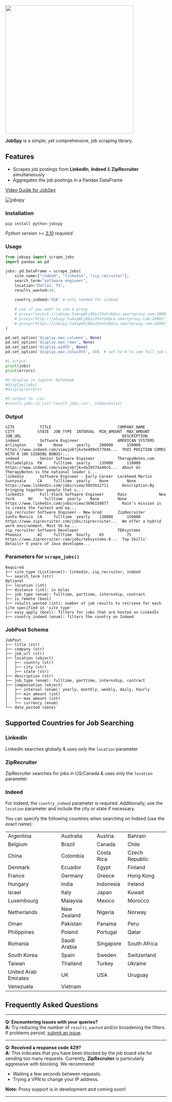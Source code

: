 <img src="https://github.com/cullenwatson/JobSpy/assets/78247585/ae185b7e-e444-4712-8bb9-fa97f53e896b" width="400">

**JobSpy** is a simple, yet comprehensive, job scraping library.
## Features


- Scrapes job postings from **LinkedIn**, **Indeed** & **ZipRecruiter** simultaneously
- Aggregates the job postings in a Pandas DataFrame
  
[Video Guide for JobSpy](https://www.youtube.com/watch?v=-yS3mgI5H-4)



![jobspy](https://github.com/cullenwatson/JobSpy/assets/78247585/ec7ef355-05f6-4fd3-8161-a817e31c5c57)
  
### Installation
```
pip install python-jobspy
```
  
  _Python version >= [3.10](https://www.python.org/downloads/release/python-3100/) required_ 

### Usage

```python
from jobspy import scrape_jobs
import pandas as pd

jobs: pd.DataFrame = scrape_jobs(
    site_name=["indeed", "linkedin", "zip_recruiter"],
    search_term="software engineer",
    location="Dallas, TX",
    results_wanted=10,
    
    country_indeed='USA' # only needed for indeed
    
    # use if you want to use a proxy
    # proxy="socks5://jobspy:5a4vpWtj8EeJ2hoYzk@ca.smartproxy.com:20001",
    # proxy="http://jobspy:5a4vpWtj8EeJ2hoYzk@ca.smartproxy.com:20001",
    # proxy="https://jobspy:5a4vpWtj8EeJ2hoYzk@ca.smartproxy.com:20001",
)

pd.set_option('display.max_columns', None)
pd.set_option('display.max_rows', None)
pd.set_option('display.width', None)
pd.set_option('display.max_colwidth', 50)  # set to 0 to see full job url / desc

#1 output
print(jobs)
print(errors)

#2 display in Jupyter Notebook
#display(jobs)
#display(errors)

#3 output to .csv
#result.jobs.to_csv('result.jobs.csv', index=False)
```

### Output
```
SITE           TITLE                             COMPANY_NAME      CITY          STATE  JOB_TYPE  INTERVAL  MIN_AMOUNT  MAX_AMOUNT  JOB_URL                                            DESCRIPTION
indeed         Software Engineer                 AMERICAN SYSTEMS  Arlington     VA     None      yearly    200000      150000      https://www.indeed.com/viewjob?jk=5e409e577046...  THIS POSITION COMES WITH A 10K SIGNING BONUS!...
indeed         Senior Software Engineer          TherapyNotes.com  Philadelphia  PA     fulltime  yearly    135000      110000      https://www.indeed.com/viewjob?jk=da39574a40cb...  About Us TherapyNotes is the national leader i...
linkedin       Software Engineer - Early Career  Lockheed Martin   Sunnyvale     CA     fulltime  yearly    None        None        https://www.linkedin.com/jobs/view/3693012711      Description:By bringing together people that u...
linkedin       Full-Stack Software Engineer      Rain              New York      NY     fulltime  yearly    None        None        https://www.linkedin.com/jobs/view/3696158877      Rain’s mission is to create the fastest and ea...
zip_recruiter Software Engineer - New Grad       ZipRecruiter      Santa Monica  CA     fulltime  yearly    130000      150000      https://www.ziprecruiter.com/jobs/ziprecruiter...  We offer a hybrid work environment. Most US-ba...
zip_recruiter Software Developer                 TEKsystems        Phoenix       AZ     fulltime  hourly    65          75          https://www.ziprecruiter.com/jobs/teksystems-0...  Top Skills' Details• 6 years of Java developme...
```
### Parameters for `scrape_jobs()`
```plaintext
Required
├── site_type (List[enum]): linkedin, zip_recruiter, indeed
└── search_term (str)
Optional
├── location (int)
├── distance (int): in miles
├── job_type (enum): fulltime, parttime, internship, contract
├── is_remote (bool)
├── results_wanted (int): number of job results to retrieve for each site specified in 'site_type'
├── easy_apply (bool): filters for jobs that are hosted on LinkedIn
├── country_indeed (enum): filters the country on Indeed
```

 
### JobPost Schema
```plaintext
JobPost
├── title (str)
├── company (str)
├── job_url (str)
├── location (object)
│   ├── country (str)
│   ├── city (str)
│   ├── state (str)
├── description (str)
├── job_type (enum): fulltime, parttime, internship, contract
├── compensation (object)
│   ├── interval (enum): yearly, monthly, weekly, daily, hourly
│   ├── min_amount (int)
│   ├── max_amount (int)
│   └── currency (enum)
└── date_posted (date)
```

## Supported Countries for Job Searching


### **LinkedIn**

LinkedIn searches globally & uses only the `location` parameter

### **ZipRecruiter**

ZipRecruiter searches for jobs in US/Canada & uses only the `location` parameter


### **Indeed**
For Indeed, the `country_indeed` parameter is required. Additionally, use the `location` parameter and include the city or state if necessary.

You can specify the following countries when searching on Indeed (use the exact name): 


|      |      |      |      |
|------|------|------|------|
| Argentina | Australia | Austria | Bahrain |
| Belgium | Brazil | Canada | Chile |
| China | Colombia | Costa Rica | Czech Republic |
| Denmark | Ecuador | Egypt | Finland |
| France | Germany | Greece | Hong Kong |
| Hungary | India | Indonesia | Ireland |
| Israel | Italy | Japan | Kuwait |
| Luxembourg | Malaysia | Mexico | Morocco |
| Netherlands | New Zealand | Nigeria | Norway |
| Oman | Pakistan | Panama | Peru |
| Philippines | Poland | Portugal | Qatar |
| Romania | Saudi Arabia | Singapore | South Africa |
| South Korea | Spain | Sweden | Switzerland |
| Taiwan | Thailand | Turkey | Ukraine |
| United Arab Emirates | UK | USA | Uruguay |
| Venezuela | Vietnam |  |  |

## Frequently Asked Questions

---

**Q: Encountering issues with your queries?**  
**A:** Try reducing the number of `results_wanted` and/or broadening the filters. If problems persist, [submit an issue](#).

---

**Q: Received a response code 429?**  
**A:** This indicates that you have been blocked by the job board site for sending too many requests. Currently, **ZipRecruiter** is particularly aggressive with blocking. We recommend:

- Waiting a few seconds between requests.
- Trying a VPN to change your IP address.

**Note:** Proxy support is in development and coming soon!

---

  
